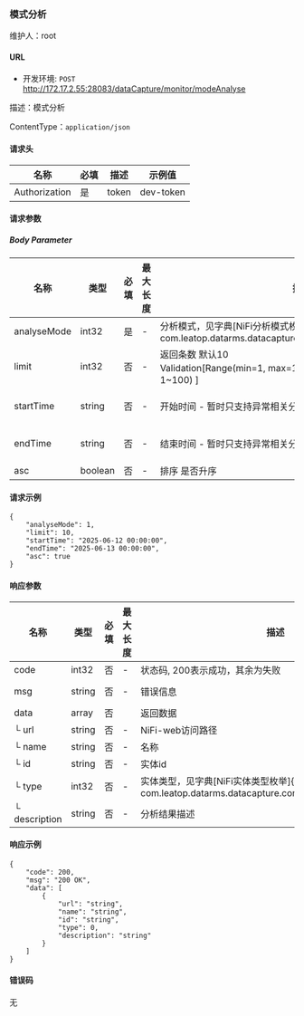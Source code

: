 
### 模式分析

维护人：root

#### URL

- 开发环境: `POST` http://172.17.2.55:28083/dataCapture/monitor/modeAnalyse


描述：模式分析

ContentType：`application/json`

#### 请求头

| 名称 | 必填 | 描述 | 示例值 |
| --- | --- | --- | --- |
| Authorization | 是 | token | dev-token |

#### 请求参数

##### Body Parameter

| 名称 | 类型 | 必填 | 最大长度 | 描述 | 示例值 |
| --- | --- | --- | --- | --- | --- |
| analyseMode | int32 | 是 | - | 分析模式，见字典[NiFi分析模式枚举]{@link com.leatop.datarms.datacapture.constant.NiFiAnalyseModeEnum} | 1 |
| limit | int32 | 否 | - | 返回条数 默认10<br>Validation[Range(min=1, max=100, message=返回条数范围应在1~100) ] | 10 |
| startTime | string | 否 | - | 开始时间 - 暂时只支持异常相关分析 yyyy-MM-dd HH:mm:ss | 2025-06-12 00:00:00 |
| endTime | string | 否 | - | 结束时间 - 暂时只支持异常相关分析 yyyy-MM-dd HH:mm:ss | 2025-06-13 00:00:00 |
| asc | boolean | 否 | - | 排序 是否升序 | true |

#### 请求示例

```
{
    "analyseMode": 1,
    "limit": 10,
    "startTime": "2025-06-12 00:00:00",
    "endTime": "2025-06-13 00:00:00",
    "asc": true
}
```

#### 响应参数

| 名称 | 类型 | 必填 | 最大长度 | 描述 | 示例值 |
| --- | --- | --- | --- | --- | --- |
| code | int32 | 否 | - | 状态码, 200表示成功，其余为失败 | 200 |
| msg | string | 否 | - | 错误信息 | 200 OK |
| data | array | 否 |  | 返回数据 |  |
|   └ url | string | 否 | - | NiFi-web访问路径 |  |
|   └ name | string | 否 | - | 名称 |  |
|   └ id | string | 否 | - | 实体id |  |
|   └ type | int32 | 否 | - | 实体类型，见字典[NiFi实体类型枚举]{@link com.leatop.datarms.datacapture.constant.NiFiEntityTypeEnum} | 0 |
|   └ description | string | 否 | - | 分析结果描述 |  |

#### 响应示例

```
{
    "code": 200,
    "msg": "200 OK",
    "data": [
        {
            "url": "string",
            "name": "string",
            "id": "string",
            "type": 0,
            "description": "string"
        }
    ]
}
```

#### 错误码

无
